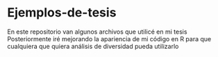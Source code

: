 # Ejemplos-de-tesis
En este repositorio van algunos archivos que utilicé en mi tesis
Posteriormente iré mejorando la apariencia de mi código en R para que cualquiera que quiera análisis de diversidad pueda utilizarlo

